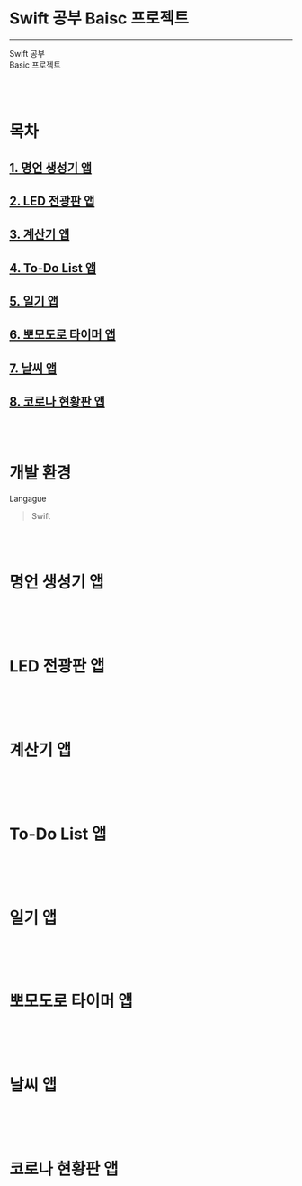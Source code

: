 # **Swift 공부 Baisc 프로젝트**
<hr>

Swift 공부  
Basic 프로젝트  

<br>
<br>

# **목차**

## [1. 명언 생성기 앱](#명언-생성기-앱)  
## [2. LED 전광판 앱](#LED-전광판-앱)  
## [3. 계산기 앱](#계산기-앱)  
## [4. To-Do List 앱](#To-Do-List-앱)
## [5. 일기 앱](#일기-앱)
## [6. 뽀모도로 타이머 앱](#뽀모도로-타이머-앱)
## [7. 날씨 앱](#날씨-앱)
## [8. 코로나 현황판 앱](#코로나-현황판-앱)

<br>
<br>

# **개발 환경**

Langague
> Swift




<br>
<br>

# 명언 생성기 앱

<br>
<br>
<br>

# LED 전광판 앱

<br>
<br>
<br>

# 계산기 앱

<br>
<br>
<br>

# To-Do List 앱

<br>
<br>
<br>

# 일기 앱

<br>
<br>
<br>

# 뽀모도로 타이머 앱

<br>
<br>
<br>

# 날씨 앱

<br>
<br>
<br>

# 코로나 현황판 앱

<br>
<br>
<br>